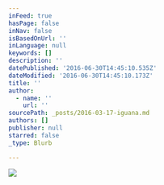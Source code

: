 ```yaml
---
inFeed: true
hasPage: false
inNav: false
isBasedOnUrl: ''
inLanguage: null
keywords: []
description: ''
datePublished: '2016-06-30T14:45:10.535Z'
dateModified: '2016-06-30T14:45:10.173Z'
title: ''
author:
  - name: ''
    url: ''
sourcePath: _posts/2016-03-17-iguana.md
authors: []
publisher: null
starred: false
_type: Blurb

---
```

![](https://the-grid-user-content.s3-us-west-2.amazonaws.com/698690ec-3114-4f51-96c8-b94cf0f12468.jpg)